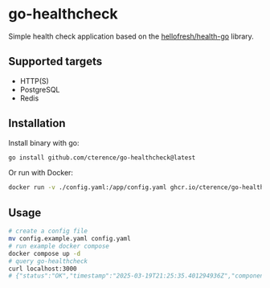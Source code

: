 # go-healthcheck

Simple health check application based on the [hellofresh/health-go](https://github.com/hellofresh/health-go) library.

## Supported targets

- HTTP(S)
- PostgreSQL
- Redis

## Installation

Install binary with go:

```bash
go install github.com/cterence/go-healthcheck@latest
```

Or run with Docker:

```bash
docker run -v ./config.yaml:/app/config.yaml ghcr.io/cterence/go-healthcheck:latest
```

## Usage

```bash
# create a config file
mv config.example.yaml config.yaml
# run example docker compose
docker compose up -d
# query go-healthcheck
curl localhost:3000
# {"status":"OK","timestamp":"2025-03-19T21:25:35.401294936Z","component":{"name":"mychecks","version":"1.0"}, "failures": {}}
```
